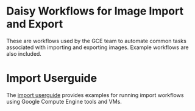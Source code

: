 # Daisy Workflows for Image Import and Export
These are workflows used by the GCE team to automate common tasks associated
with importing and exporting images. Example workflows are also included.

# Import Userguide
The [import
userguide](https://googlecloudplatform.github.io/compute-image-import/image-import.html)
provides examples for running import workflows using Google Compute Engine tools
and VMs.

